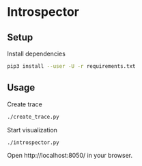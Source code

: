 # Introspector

## Setup

Install dependencies

```bash
pip3 install --user -U -r requirements.txt
```

## Usage

Create trace

```bash
./create_trace.py
```

Start visualization

```bash
./introspector.py
```

Open http://localhost:8050/ in your browser.